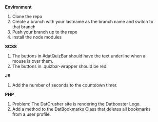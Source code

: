 **Environment**
1. Clone the repo
2. Create a branch with your lastname as the branch name and switch to that branch
3. Push your branch up to the repo
4. Install the node modules


**SCSS**
1. The buttons in #datQuizBar should have the text underline when a mouse is over them.
2. The buttons in .quizbar-wrapper should be red.


**JS**
1. Add the number of seconds to the countdown timer.

**PHP**
1. Problem: The DatCrusher site is rendering the Datbooster Logo.
2. Add a method to the DatBookmarks Class that deletes all bookmarks from a user profile.